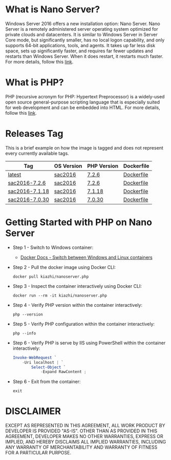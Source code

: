 # What is Nano Server?

Windows Server 2016 offers a new installation option: Nano Server. Nano Server is a remotely administered server operating system optimized for private clouds and datacenters. It is similar to Windows Server in Server Core mode, but significantly smaller, has no local logon capability, and only supports 64-bit applications, tools, and agents. It takes up far less disk space, sets up significantly faster, and requires far fewer updates and restarts than Windows Server. When it does restart, it restarts much faster. For more details, follow this [link](https://docs.microsoft.com/en-us/windows-server/get-started/getting-started-with-nano-server).

# What is PHP?

PHP (recursive acronym for PHP: Hypertext Preprocessor) is a widely-used open source general-purpose scripting language that is especially suited for web development and can be embedded into HTML. For more details, follow this [link](http://php.net/manual/en/intro-whatis.php).

# Releases Tag

This is a brief example on how the image is tagged and does not represent every currently available tags.

| Tag | OS Version | PHP Version | Dockerfile |
| -- | -- | -- | -- |
| [latest](https://hub.docker.com/r/kiazhi/nanoserver.php/tags/) | [sac2016](https://hub.docker.com/r/microsoft/nanoserver/) | [7.2.6](https://windows.php.net/downloads/releases/) | [Dockerfile](https://github.com/kiazhi/Windows-Containers/tree/master/dockerfiles/nanoserver/php/sac2016-7.2.6/Dockerfile) |
| [sac2016-7.2.6](https://hub.docker.com/r/kiazhi/nanoserver.php/tags/) | [sac2016](https://hub.docker.com/r/microsoft/nanoserver/) | [7.2.6](https://windows.php.net/downloads/releases/) | [Dockerfile](https://github.com/kiazhi/Windows-Containers/tree/master/dockerfiles/nanoserver/php/sac2016-7.2.6/Dockerfile) |
| [sac2016-7.1.18](https://hub.docker.com/r/kiazhi/nanoserver.php/tags/) | [sac2016](https://hub.docker.com/r/microsoft/nanoserver/) | [7.1.18](https://windows.php.net/downloads/releases/) | [Dockerfile](https://github.com/kiazhi/Windows-Containers/tree/master/dockerfiles/nanoserver/php/sac2016-7.1.18/Dockerfile) |
| [sac2016-7.0.30](https://hub.docker.com/r/kiazhi/nanoserver.php/tags/) | [sac2016](https://hub.docker.com/r/microsoft/nanoserver/) | [7.0.30](https://windows.php.net/downloads/releases/) | [Dockerfile](https://github.com/kiazhi/Windows-Containers/tree/master/dockerfiles/nanoserver/php/sac2016-7.0.30/Dockerfile) |

# Getting Started with PHP on Nano Server

- Step 1 - Switch to Windows container:
    - [Docker Docs - Switch between Windows and Linux containers](https://docs.docker.com/docker-for-windows/#switch-between-windows-and-linux-containers)


- Step 2 - Pull the docker image using Docker CLI:

    ```shell
    docker pull kiazhi/nanoserver.php
    ```


- Step 3 - Inspect the container interactively using Docker CLI:

    ```shell
    docker run --rm -it kiazhi/nanoserver.php
    ```


- Step 4 - Verify PHP version within the container interactively:

    ```shell
    php --version
    ```


- Step 5 - Verify PHP configuration within the container interactively:

    ```shell
    php --info
    ```


- Step 6 - Verify PHP is serve by IIS using PowerShell within the container interactively:

    ```powershell
    Invoke-WebRequest `
        -Uri localhost | `
            Select-Object `
                -Expand RawContent ;
    ```


- Step 6 - Exit from the container:

    ```shell
    exit
    ```


# DISCLAIMER

EXCEPT AS REPRESENTED IN THIS AGREEMENT, ALL WORK PRODUCT BY DEVELOPER IS PROVIDED "AS-IS". OTHER THAN AS PROVIDED IN THIS AGREEMENT, DEVELOPER MAKES NO OTHER WARRANTIES, EXPRESS OR IMPLIED, AND HEREBY DISCLAIMS ALL IMPLIED WARRANTIES, INCLUDING ANY WARRANTY OF MERCHANTABILITY AND WARRANTY OF FITNESS FOR A PARTICULAR PURPOSE.
